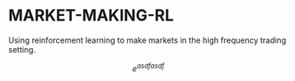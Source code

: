 # MARKET-MAKING-RL
Using reinforcement learning to make markets in the high frequency trading setting.

$$e^{asdfasdf}$$
